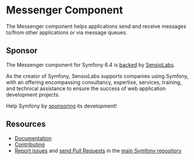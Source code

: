 Messenger Component
===================

The Messenger component helps applications send and receive messages to/from
other applications or via message queues.

Sponsor
-------

The Messenger component for Symfony 6.4 is [backed][1] by [SensioLabs][2].

As the creator of Symfony, SensioLabs supports companies using Symfony, with an
offering encompassing consultancy, expertise, services, training, and technical
assistance to ensure the success of web application development projects.

Help Symfony by [sponsoring][3] its development!

Resources
---------

 * [Documentation](https://symfony.com/doc/current/components/messenger.html)
 * [Contributing](https://symfony.com/doc/current/contributing/index.html)
 * [Report issues](https://github.com/symfony/symfony/issues) and
   [send Pull Requests](https://github.com/symfony/symfony/pulls)
   in the [main Symfony repository](https://github.com/symfony/symfony)

[1]: https://symfony.com/backers
[2]: https://sensiolabs.com
[3]: https://symfony.com/sponsor
